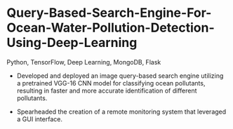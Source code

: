 # Query-Based-Search-Engine-For-Ocean-Water-Pollution-Detection-Using-Deep-Learning
Python, TensorFlow, Deep Learning, MongoDB, Flask
  - Developed and deployed an image query-based search engine utilizing a pretrained VGG-16 CNN model for classifying ocean pollutants,
    resulting in faster and more accurate identification of different pollutants.
    
  - Spearheaded the creation of a remote monitoring system that leveraged a GUI interface.
